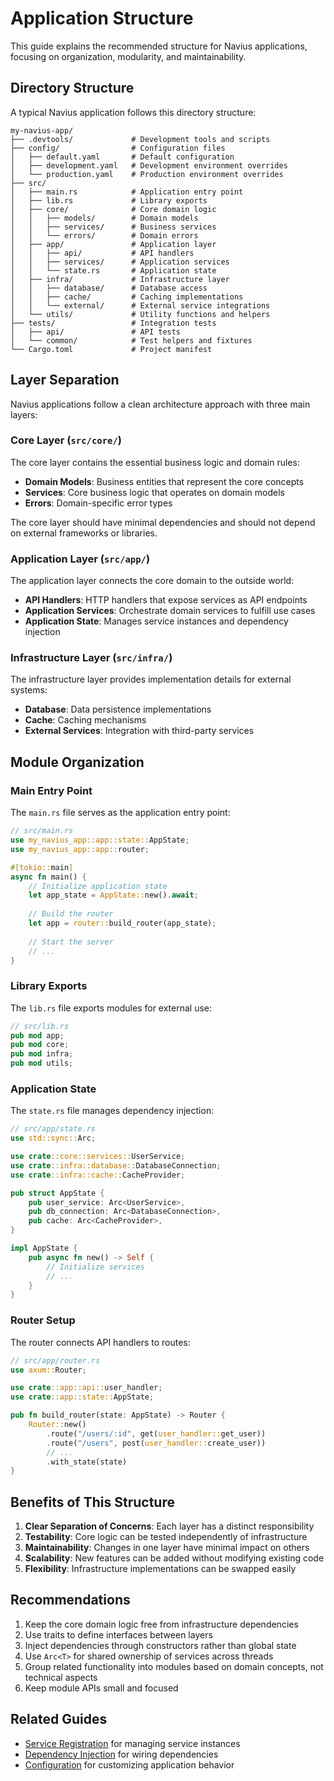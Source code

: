 # Application Structure

This guide explains the recommended structure for Navius applications, focusing on organization, modularity, and maintainability.

## Directory Structure

A typical Navius application follows this directory structure:

```
my-navius-app/
├── .devtools/             # Development tools and scripts
├── config/                # Configuration files
│   ├── default.yaml       # Default configuration
│   ├── development.yaml   # Development environment overrides
│   └── production.yaml    # Production environment overrides
├── src/
│   ├── main.rs            # Application entry point
│   ├── lib.rs             # Library exports
│   ├── core/              # Core domain logic
│   │   ├── models/        # Domain models
│   │   ├── services/      # Business services
│   │   └── errors/        # Domain errors
│   ├── app/               # Application layer
│   │   ├── api/           # API handlers
│   │   ├── services/      # Application services
│   │   └── state.rs       # Application state
│   ├── infra/             # Infrastructure layer
│   │   ├── database/      # Database access
│   │   ├── cache/         # Caching implementations
│   │   └── external/      # External service integrations
│   └── utils/             # Utility functions and helpers
├── tests/                 # Integration tests
│   ├── api/               # API tests
│   └── common/            # Test helpers and fixtures
└── Cargo.toml             # Project manifest
```

## Layer Separation

Navius applications follow a clean architecture approach with three main layers:

### Core Layer (`src/core/`)

The core layer contains the essential business logic and domain rules:

- **Domain Models**: Business entities that represent the core concepts
- **Services**: Core business logic that operates on domain models
- **Errors**: Domain-specific error types

The core layer should have minimal dependencies and should not depend on external frameworks or libraries.

### Application Layer (`src/app/`)

The application layer connects the core domain to the outside world:

- **API Handlers**: HTTP handlers that expose services as API endpoints
- **Application Services**: Orchestrate domain services to fulfill use cases
- **Application State**: Manages service instances and dependency injection

### Infrastructure Layer (`src/infra/`)

The infrastructure layer provides implementation details for external systems:

- **Database**: Data persistence implementations
- **Cache**: Caching mechanisms
- **External Services**: Integration with third-party services

## Module Organization

### Main Entry Point

The `main.rs` file serves as the application entry point:

```rust
// src/main.rs
use my_navius_app::app::state::AppState;
use my_navius_app::app::router;

#[tokio::main]
async fn main() {
    // Initialize application state
    let app_state = AppState::new().await;
    
    // Build the router
    let app = router::build_router(app_state);
    
    // Start the server
    // ...
}
```

### Library Exports

The `lib.rs` file exports modules for external use:

```rust
// src/lib.rs
pub mod app;
pub mod core;
pub mod infra;
pub mod utils;
```

### Application State

The `state.rs` file manages dependency injection:

```rust
// src/app/state.rs
use std::sync::Arc;

use crate::core::services::UserService;
use crate::infra::database::DatabaseConnection;
use crate::infra::cache::CacheProvider;

pub struct AppState {
    pub user_service: Arc<UserService>,
    pub db_connection: Arc<DatabaseConnection>,
    pub cache: Arc<CacheProvider>,
}

impl AppState {
    pub async fn new() -> Self {
        // Initialize services
        // ...
    }
}
```

### Router Setup

The router connects API handlers to routes:

```rust
// src/app/router.rs
use axum::Router;

use crate::app::api::user_handler;
use crate::app::state::AppState;

pub fn build_router(state: AppState) -> Router {
    Router::new()
        .route("/users/:id", get(user_handler::get_user))
        .route("/users", post(user_handler::create_user))
        // ...
        .with_state(state)
}
```

## Benefits of This Structure

1. **Clear Separation of Concerns**: Each layer has a distinct responsibility
2. **Testability**: Core logic can be tested independently of infrastructure
3. **Maintainability**: Changes in one layer have minimal impact on others
4. **Scalability**: New features can be added without modifying existing code
5. **Flexibility**: Infrastructure implementations can be swapped easily

## Recommendations

1. Keep the core domain logic free from infrastructure dependencies
2. Use traits to define interfaces between layers
3. Inject dependencies through constructors rather than global state
4. Use `Arc<T>` for shared ownership of services across threads
5. Group related functionality into modules based on domain concepts, not technical aspects
6. Keep module APIs small and focused

## Related Guides

- [Service Registration](service-registration.md) for managing service instances
- [Dependency Injection](dependency-injection.md) for wiring dependencies
- [Configuration](configuration.md) for customizing application behavior 